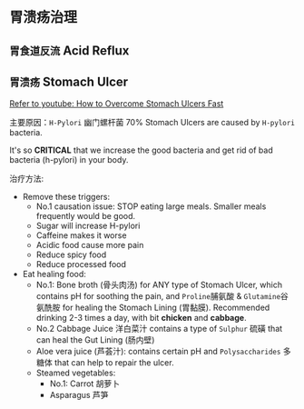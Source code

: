 # `胃溃疡治理`

## `胃食道反流` Acid Reflux



## `胃溃疡` Stomach Ulcer
[Refer to youtube: How to Overcome Stomach Ulcers Fast](https://www.youtube.com/watch?v=t2CWjksxo-E)

主要原因：`H-Pylori` 幽门螺杆菌
70% Stomach Ulcers are caused by `H-pylori` bacteria.

It's so **CRITICAL** that we increase the good bacteria and get rid of bad bacteria (h-pylori) in your body.

治疗方法:
- Remove these triggers:
    - No.1 causation issue: STOP eating large meals. Smaller meals frequently would be good.
    - Sugar will increase H-pylori
    - Caffeine makes it worse
    - Acidic food cause more pain
    - Reduce spicy food
    - Reduce processed food
- Eat healing food:
    - No.1: Bone broth (骨头肉汤) for ANY type of Stomach Ulcer, which contains pH for soothing the pain, and `Proline`脯氨酸 & `Glutamine`谷氨酰胺 for healing the Stomach Lining (胃黏膜). Recommended drinking 2-3 times a day, with bit **chicken** and **cabbage**.
    - No.2 Cabbage Juice 洋白菜汁 contains a type of `Sulphur` 硫磺 that can heal the Gut Lining (肠内壁)
    - Aloe vera juice (芦荟汁): contains certain pH and `Polysaccharides` 多糖体 that can help to repair the ulcer.
    - Steamed vegetables: 
        - No.1: Carrot 胡萝卜
        - Asparagus 芦笋